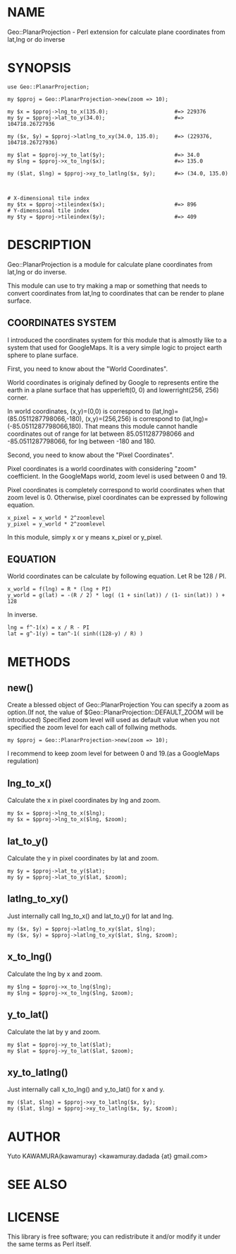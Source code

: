 # NAME

Geo::PlanarProjection - Perl extension for calculate plane coordinates from lat,lng or do inverse

# SYNOPSIS

    use Geo::PlanarProjection;

    my $pproj = Geo::PlanarProjection->new(zoom => 10);

    my $x = $pproj->lng_to_x(135.0);                     #=> 229376
    my $y = $pproj->lat_to_y(34.0);                      #=> 104718.26727936

    my ($x, $y) = $pproj->latlng_to_xy(34.0, 135.0);     #=> (229376, 104718.26727936)

    my $lat = $pproj->y_to_lat($y);                      #=> 34.0
    my $lng = $pproj->x_to_lng($x);                      #=> 135.0

    my ($lat, $lng) = $pproj->xy_to_latlng($x, $y);      #=> (34.0, 135.0)



    # X-dimensional tile index
    my $tx = $pproj->tileindex($x);                      #=> 896
    # Y-dimensional tile index
    my $ty = $pproj->tileindex($y);                      #=> 409

# DESCRIPTION

Geo::PlanarProjection is a module for calculate plane coordinates from lat,lng or do inverse.

This module can use to try making a map or something that needs to convert coordinates
from lat,lng to coordinates that can be render to plane surface.

## COORDINATES SYSTEM

I introduced the coordinates system for this module that is almostly like to a system that used for GoogleMaps.
It is a very simple logic to project earth sphere to plane surface.

First, you need to know about the "World Coordinates".

World coordinates is originaly defined by Google to represents entire the earth
in a plane surface that has upperleft(0, 0) and lowerright(256, 256) corner.

In world coordinates, (x,y)=(0,0) is correspond to (lat,lng)=(85.0511287798066,-180),
(x,y)=(256,256) is correspond to (lat,lng)=(-85.0511287798066,180).
That means this module cannot handle coordinates out of range for
lat between 85.0511287798066 and -85.0511287798066, for lng between -180 and 180.

Second, you need to know about the "Pixel Coordinates".

Pixel coordinates is a world coordinates with considering "zoom" coefficient.
In the GoogleMaps world, zoom level is used between 0 and 19.

Pixel coordinates is completely correspond to world coordinates when that zoom level is 0.
Otherwise, pixel coordinates can be expressed by following equation.

    x_pixel = x_world * 2^zoomlevel
    y_pixel = y_world * 2^zoomlevel

In this module, simply x or y means x\_pixel or y\_pixel.

## EQUATION

World coordinates can be calculate by following equation.
Let R be 128 / PI.

    x_world = f(lng) = R * (lng + PI)
    y_world = g(lat) = -(R / 2) * log( (1 + sin(lat)) / (1- sin(lat)) ) + 128

In inverse.

    lng = f^-1(x) = x / R - PI
    lat = g^-1(y) = tan^-1( sinh((128-y) / R) )

# METHODS

## new()

Create a blessed object of Geo::PlanarProjection
You can specify a zoom as option.(If not, the value of $Geo::PlanarProjection::DEFAULT\_ZOOM will be introduced)
Specified zoom level will used as default value when you not specified the zoom level for each call of follwing methods.

    my $pproj = Geo::PlanarProjection->new(zoom => 10);

I recommend to keep zoom level for between 0 and 19.(as a GoogleMaps regulation)

## lng\_to\_x()

Calculate the x in pixel coordinates by lng and zoom.

    my $x = $pproj->lng_to_x($lng);
    my $x = $pproj->lng_to_x($lng, $zoom);

## lat\_to\_y()

Calculate the y in pixel coordinates by lat and zoom.

    my $y = $pproj->lat_to_y($lat);
    my $y = $pproj->lat_to_y($lat, $zoom);

## latlng\_to\_xy()

Just internally call lng\_to\_x() and lat\_to\_y() for lat and lng.

    my ($x, $y) = $pproj->latlng_to_xy($lat, $lng);
    my ($x, $y) = $pproj->latlng_to_xy($lat, $lng, $zoom);

## x\_to\_lng()

Calculate the lng by x and zoom.

    my $lng = $pproj->x_to_lng($lng);
    my $lng = $pproj->x_to_lng($lng, $zoom);

## y\_to\_lat()

Calculate the lat by y and zoom.

    my $lat = $pproj->y_to_lat($lat);
    my $lat = $pproj->y_to_lat($lat, $zoom);

## xy\_to\_latlng()

Just internally call x\_to\_lng() and y\_to\_lat() for x and y.

    my ($lat, $lng) = $pproj->xy_to_latlng($x, $y);
    my ($lat, $lng) = $pproj->xy_to_latlng($x, $y, $zoom);

# AUTHOR

Yuto KAWAMURA(kawamuray) <kawamuray.dadada {at} gmail.com>

# SEE ALSO

# LICENSE

This library is free software; you can redistribute it and/or modify
it under the same terms as Perl itself.

